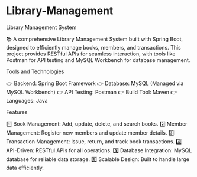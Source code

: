 # Library-Management

Library Management System

📚 A comprehensive Library Management System built with Spring Boot, designed to efficiently manage books, members, and transactions. This project provides RESTful APIs for seamless interaction, with tools like Postman for API testing and MySQL Workbench for database management.

Tools and Technologies

👉 Backend: Spring Boot Framework
👉 Database: MySQL (Managed via MySQL Workbench)
👉 API Testing: Postman
👉 Build Tool: Maven
👉 Languages: Java

Features

1️⃣ Book Management: Add, update, delete, and search books.
2️⃣ Member Management: Register new members and update member details.
3️⃣ Transaction Management: Issue, return, and track book transactions.
4️⃣ API-Driven: RESTful APIs for all operations.
5️⃣ Database Integration: MySQL database for reliable data storage.
6️⃣ Scalable Design: Built to handle large data efficiently.
